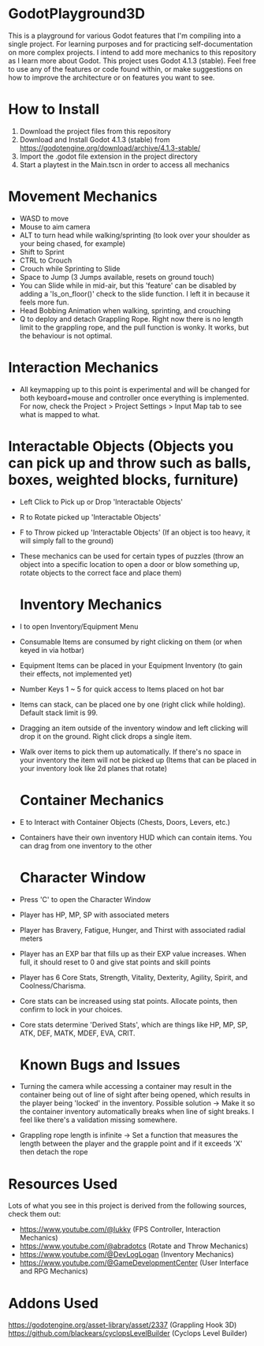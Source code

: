 # GodotPlayground3D
 This is a playground for various Godot features that I'm compiling into a single project. 
 For learning purposes and for practicing self-documentation on more complex projects. 
 I intend to add more mechanics to this repository as I learn more about Godot. 
 This project uses Godot 4.1.3 (stable). 
 Feel free to use any of the features or code found within, or make suggestions on how to improve the architecture or on features you want to see. 
 
# How to Install
 1. Download the project files from this repository
 2. Download and Install Godot 4.1.3 (stable) from https://godotengine.org/download/archive/4.1.3-stable/
 3. Import the .godot file extension in the project directory
 4. Start a playtest in the Main.tscn in order to access all mechanics

# Movement Mechanics
- WASD to move
- Mouse to aim camera
- ALT to turn head while walking/sprinting (to look over your shoulder as your being chased, for example)
- Shift to Sprint
- CTRL to Crouch
- Crouch while Sprinting to Slide
- Space to Jump (3 Jumps available, resets on ground touch)
- You can Slide while in mid-air, but this 'feature' can be disabled by adding a 'Is_on_floor()' check to the slide function. I left it in because it feels more fun.
- Head Bobbing Animation when walking, sprinting, and crouching
- Q to deploy and detach Grappling Rope. Right now there is no length limit to the grappling rope, and the pull function is wonky. It works, but the behaviour is not optimal. 

 # Interaction Mechanics
- All keymapping up to this point is experimental and will be changed for both keyboard+mouse and controller once everything is implemented. For now, check the Project > Project Settings > Input Map tab to see what is mapped to what. 

 # Interactable Objects (Objects you can pick up and throw such as balls, boxes, weighted blocks, furniture)
- Left Click to Pick up or Drop 'Interactable Objects'
- R to Rotate picked up 'Interactable Objects'
- F to Throw picked up 'Interactable Objects' (If an object is too heavy, it will simply fall to the ground)
- These mechanics can be used for certain types of puzzles (throw an object into a specific location to open a door or blow something up, rotate objects to the correct face and place them)

  # Inventory Mechanics
- I to open Inventory/Equipment Menu
- Consumable Items are consumed by right clicking on them (or when keyed in via hotbar)
- Equipment Items can be placed in your Equipment Inventory (to gain their effects, not implemented yet)
- Number Keys 1 ~ 5 for quick access to Items placed on hot bar
- Items can stack, can be placed one by one (right click while holding). Default stack limit is 99.
- Dragging an item outside of the inventory window and left clicking will drop it on the ground. Right click drops a single item. 
- Walk over items to pick them up automatically. If there's no space in your inventory the item will not be picked up (Items that can be placed in your inventory look like 2d planes that rotate)

  # Container Mechanics
- E to Interact with Container Objects (Chests, Doors, Levers, etc.)
- Containers have their own inventory HUD which can contain items. You can drag from one inventory to the other

  # Character Window
- Press 'C' to open the Character Window
- Player has HP, MP, SP with associated meters
- Player has Bravery, Fatigue, Hunger, and Thirst with associated radial meters
- Player has an EXP bar that fills up as their EXP value increases. When full, it should reset to 0 and give stat points and skill points
- Player has 6 Core Stats, Strength, Vitality, Dexterity, Agility, Spirit, and Coolness/Charisma. 
- Core stats can be increased using stat points. Allocate points, then confirm to lock in your choices. 
- Core stats determine 'Derived Stats', which are things like HP, MP, SP, ATK, DEF, MATK, MDEF, EVA, CRIT. 

  # Known Bugs and Issues
- Turning the camera while accessing a container may result in the container being out of line of sight after being opened, which results in the player being 'locked' in the inventory. Possible solution -> Make it so the container inventory automatically breaks when line of sight breaks. I feel like there's a validation missing somewhere. 
- Grappling rope length is infinite -> Set a function that measures the length between the player and the grapple point and if it exceeds 'X' then detach the rope

# Resources Used

Lots of what you see in this project is derived from the following sources, check them out:

- https://www.youtube.com/@lukky (FPS Controller, Interaction Mechanics)
- https://www.youtube.com/@abradotcs (Rotate and Throw Mechanics)
- https://www.youtube.com/@DevLogLogan (Inventory Mechanics)
- https://www.youtube.com/@GameDevelopmentCenter (User Interface and RPG Mechanics) 

# Addons Used
https://godotengine.org/asset-library/asset/2337 (Grappling Hook 3D)
https://github.com/blackears/cyclopsLevelBuilder (Cyclops Level Builder)


